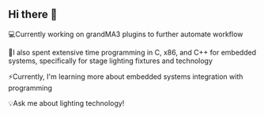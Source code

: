## Hi there 👋

<!--
**4ubiks/4ubiks** is a ✨ _special_ ✨ repository because its `README.md` (this file) appears on your GitHub profile.

Here are some ideas to get you started:

- 🔭 I’m currently working on ...
- 🌱 I’m currently learning ...
- 👯 I’m looking to collaborate on ...
- 🤔 I’m looking for help with ...
- 💬 Ask me about ...
- 📫 How to reach me: ...
- 😄 Pronouns: ...
- ⚡ Fun fact: ...
-->

💻Currently working on grandMA3 plugins to further automate workflow

🌱I also spent extensive time programming in C, x86, and C++ for embedded systems, 
   specifically for stage lighting fixtures and technology

⚡Currently, I'm learning more about embedded systems integration with programming

💡Ask me about lighting technology!

